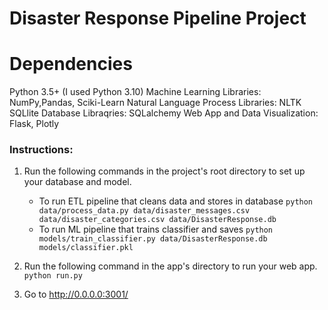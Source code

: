 # Disaster Response Pipeline Project

# Dependencies
Python 3.5+ (I used Python 3.10)
Machine Learning Libraries: NumPy,Pandas, Sciki-Learn
Natural Language Process Libraries: NLTK
SQLlite Database Libraqries: SQLalchemy
Web App and Data Visualization: Flask, Plotly

### Instructions:
1. Run the following commands in the project's root directory to set up your database and model.

    - To run ETL pipeline that cleans data and stores in database
        `python data/process_data.py data/disaster_messages.csv data/disaster_categories.csv data/DisasterResponse.db`
    - To run ML pipeline that trains classifier and saves
        `python models/train_classifier.py data/DisasterResponse.db models/classifier.pkl`

2. Run the following command in the app's directory to run your web app.
    `python run.py`

3. Go to http://0.0.0.0:3001/
